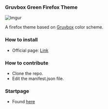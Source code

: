
### Gruvbox Green Firefox Theme

![Imgur](https://i.imgur.com/oobHspN.png)


A firefox theme based on [Gruvbox](https://github.com/morhetz/gruvbox "Gruvbox") color scheme.

### How to install
- Official page: [Link](https://addons.mozilla.org/en-US/firefox/addon/gruvbox-dark-green/)

### How to contribute
- Clone the repo.
- Edit the manifest.json file.

### Startpage
- Found [here](https://github.com/simonerlic/Minimal-Startpage)
